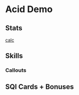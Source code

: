 # Acid Demo

## Stats

[calc](https://kutsuru.github.io/ttcalculator/?_wpXCjMOBCsOCQAxEf8OFP1AQw7wAwq3CsMOgFsOxwqAHb8KTbMK2XcOTVm0twqt+wr3DlXoRw6rCoQ9CwobDjEwYwoYsBSQowrHCpScZw5A6A8OiVcKww4PCh8O7LA/Ds17DpsOaOSrCm8KYZAvCrh4HdcO+wpQdwr3DpcKVwrcew5IBB1VSw63Ds8K+ecKLIgVqw6B7G8KAUjbDg8Kuw68Xw69/w6LDoG4CworCvw/Dh8OSQhDDh8KWwpZtKMOcwqRCKVMnDcOXw6FyC8Onw6oF)

## Skills

### Callouts

## SQI Cards + Bonuses
